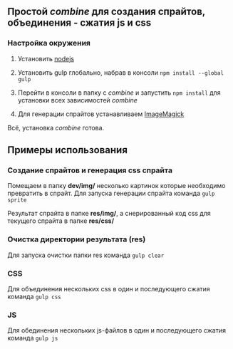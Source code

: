 ## Простой *combine* для создания спрайтов, объединения - сжатия js и css 
### Настройка окружения

1. Установить [nodejs](https://nodejs.org)
2. Установить gulp глобально, набрав в консоли 
`npm install --global gulp`
3. Перейти в консоли в папку с *combine* и запустить
`npm install`
для установки всех зависимостей *combine*

4. Для генерации спрайтов устанавливаем [ImageMagick](http://imagemagick.org)

Всё, установка *combine* готова.

## Примеры использования
### Создание спрайтов и генерация css спрайта

Помещаем в папку **dev/img/** несколько картинок которые необходимо
превратить в спрайт.
Для запуска генерации спрайта команда 
`gulp sprite`

Результат спрайта в папке **res/img/**,  а снерированный код css для текущего спрайта в папке **res/css/**


### Очистка директории результата (res)
Для запуска очистки папки res команда 
`gulp clear`

### CSS
Для объединения нескольких css в один и последующего сжатия команда 
`gulp css`

### JS
Для обединения нескольких js-файлов в один и последующего сжатия команда
`gulp js`